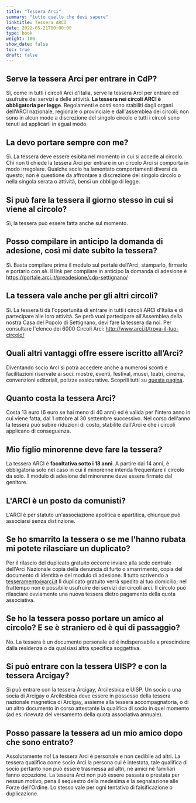 ```yaml
---
title: "Tessera Arci"
summary: "tutto quello che devi sapere"
linktitle: Tessera ARCI
date: 2022-05-21T00:00:00
type: book
weight: 100
show_date: false
toc: true
draft: false
---
```


## Serve la tessera Arci per entrare in CdP?
Sì, come in tutti i circoli Arci d'Italia, serve la tessera Arci per entrare ed usufruire dei servizi e delle attività.
**La tessera nei circoli ARCI è obbligatoria per legge**.
Regolamenti e costi sono stabiliti dagli organi dell'ARCI nazionale, regionale o provinciale e dall'assemblea dei circoli; non sono in alcun modo a discrezione del singolo circolo e tutti i circoli sono tenuti ad applicarli in egual modo.

## La devo portare sempre con me?
Sì. La tessera deve essere esibita nel momento in cui si accede al circolo.
Chi non ti chiede la tessera Arci per entrare in un circolo Arci si comporta in modo irregolare. Qualche socio ha lamentato comportamenti diversi da questo; non è questione da affrontare a discrezione del singolo circolo o nella singola serata o attività, bensì un obbligo di legge.

## Si può fare la tessera il giorno stesso in cui si viene al circolo?
Sì, la tessera può essere fatta anche sul momento.

## Posso compilare in anticipo la domanda di adesione, così mi date subito la tessera?
Sì. Basta compilare prima il modulo sul portale dell'Arci, stamparlo, firmarlo e portarlo con sè.
Il link per compilare in anticipo la domanda di adesione è https://portale.arci.it/preadesione/cdp-settignano/

## La tessera vale anche per gli altri circoli?
Sì. La tessera ti dà l'opportunità di entrare in tutti i circoli ARCI d'Italia e di partecipare alle loro attività.
Se però vuoi partecipare all'Assemblea della nostra Casa del Popolo di Settignano, devi fare la tessera da noi.
Per consultare l'elenco dei 6000 Circoli Arci: http://www.arci.it/trova-il-tuo-circolo/

## Quali altri vantaggi offre essere iscritto all’Arci?
Diventando socio Arci si potrà accedere anche a numerosi sconti e facilitazioni riservate ai soci: mostre, eventi, festival, musei, teatri, cinema, convenzioni editoriali, polizze assicurative. Scoprili tutti su [questa pagina](http://arci.it/convenzioni/).

## Quanto costa la tessera Arci?
Costa 13 euro (6 euro se hai meno di 40 anni) ed è valida per l'intero anno in cui viene fatta, dal 1 ottobre al 30 settembre successivo.
Nel corso dell'anno la tessera può subire riduzioni di costo, stabilite dall'Arci e che i circoli applicano di conseguenza.

## Mio figlio minorenne deve fare la tessera?
La tessera ARCI è **facoltativa sotto i 18 anni**.
A partire dai 14 anni, è obbligatoria solo nel caso in cui il minorenne intenda frequentare il circolo da solo.
Il modulo di adesione del minorenne deve essere firmato dal genitore.

## L'ARCI è un posto da comunisti?
L'ARCI è per statuto un'associazione apolitica e apartitica, chiunque può associarsi senza distinzione.

## Se ho smarrito la tessera o se me l'hanno rubata mi potete rilasciare un duplicato?
Per il rilascio del duplicato gratuito occorre inviare alla sede centrale dell'Arci Nazionale copia della denuncia di furto o smarrimento, copia del documento di identità e del modulo di adesione.
Il tutto scrivendo a tesseramento@arci.it
Il duplicato gratuito verrà spedito al tuo domicilio; nel frattempo non è possibile usufruire dei servizi dei circoli arci.
Il circolo può rilasciare ovviamente una nuova tessera dietro pagamento della quota associativa.

## Se ho la tessera posso portare un amico al circolo? E se è straniero ed è qui di passaggio?
No. La tessera è un documento personale ed è indispensabile a prescindere dalla residenza o da qualsiasi altra specifica soggettiva.

## Si può entrare con la tessera UISP? e con la tessera Arcigay?
Si può entrare con la tessera Arcigay, Arcilesbica e UISP.
Un socio o una socia di Arcigay o Arcilesbica deve essere in possesso della tessera nazionale magnetica di Arcigay, assieme alla tessera accompagnatoria, o di un altro documento in corso attestante la qualifica di socio in quel momento (ad es. ricevuta del versamento della quota associativa annuale).

## Posso passare la tessera ad un mio amico dopo che sono entrato?
Assolutamente no! La tessera Arci è personale e non cedibile ad altri.
La tessera qualifica come socio Arci la persona cui è intestata, tale qualifica di socio pertanto non può essere trasmessa ad altri, né amici né familiari fanno eccezione.
La tessera Arci non può essere passata o prestata per nessun motivo, pena il sequestro della medesima e la segnalazione alle Forze dell'Ordine.
Lo stesso vale per ogni tentativo di falsificazione o duplicazione.
